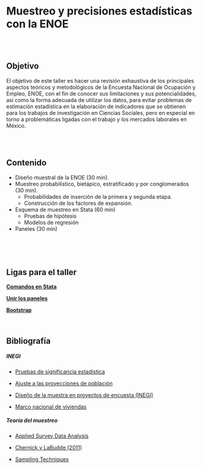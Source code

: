 # Muestreo y precisiones estadísticas con la ENOE 


<br>
<br>

## **Objetivo**  

El objetivo de este taller es hacer una revisión exhaustiva de los principales aspectos teóricos y metodológicos de la Encuesta Nacional de Ocupación y Empleo, ENOE, con el fin de conocer sus limitaciones y sus potencialidades, así como la forma adecuada de utilizar los datos, para evitar problemas de estimación estadística en la elaboración de indicadores que se obtienen para los trabajos de investigación en Ciencias Sociales, pero en especial en torno a problemáticas ligadas con el trabajo y los mercados laborales en México.

<br>
<br>

## **Contenido** 


* Diseño muestral de la ENOE (30 min).
* Muestreo probabilístico, bietápico, estratificado y por conglomerados (30 min).
  + Probabilidades de inserción de la primera y segunda etapa.
  + Construcción de los factores de expansión.
* Esquema de muestreo en Stata (60 min)
  + Pruebas de hipótesis
  + Modelos de regresión
* Paneles (30 min)
<br>
<br>
<br>

## **Ligas para el taller** 

**[Comandos en Stata](https://rpubs.com/jcms2665/SvyStata)**

**[Unir los paneles](https://rpubs.com/jcms2665/enoedo)**

**[Bootstrap](https://jcms2665.shinyapps.io/BootstrapS/)**

<br>


## **Bibliografía** 


##### *INEGI* 

* [Pruebas de significancia estadística](http://www.beta.inegi.org.mx/contenidos/proyectos/enchogares/regulares/enoe/doc/enoe_significancia.pdf)

* [Ajuste a las proyecciones de población](http://www.beta.inegi.org.mx/contenidos/proyectos/enchogares/regulares/enoe/doc/Nota_Result_Proy.pdf)

* [Diseño de la muestra en proyectos de encuesta (INEGI)](http://www.snieg.mx/contenidos/espanol/normatividad/doctos_genbasica/muestra_encuesta.pdf)

* [Marco nacional de viviendas](http://www.inegi.org.mx/eventos/2013/Foro_Estadistica/doc/P-AnaMariaLanderos.pdf)


##### *Teoría del muestreo* 

* [Applied Survey Data Analysis](http://www.isr.umich.edu/src/smp/asda/)

* [Chernick y LaBudde (2011)](http://www.ievbras.ru/ecostat/Kiril/R/Biblio/R_eng/Chernick2011.pdf)

* [Sampling Techniques](http://hbanaszak.mjr.uw.edu.pl/StatRozw/Books/Cochran_1977_Sampling%20Techniques.pdf)



